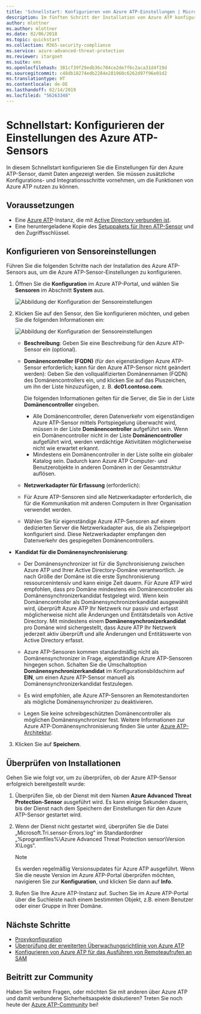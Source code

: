 ```yaml
---
title: 'Schnellstart: Konfigurieren von Azure ATP-Einstellungen | Microsoft-Dokumentation'
description: Im fünften Schritt der Installation von Azure ATP konfigurieren Sie Einstellungen für Ihren eigenständigen Azure ATP-Sensor.
author: mlottner
ms.author: mlottner
ms.date: 02/06/2018
ms.topic: quickstart
ms.collection: M365-security-compliance
ms.service: azure-advanced-threat-protection
ms.reviewer: itargoet
ms.suite: ems
ms.openlocfilehash: 381cf39f29edb36c704ce2de7f6c2aca31d4f19d
ms.sourcegitcommit: c48db18274edb2284e281960c6262d97f96e01d2
ms.translationtype: HT
ms.contentlocale: de-DE
ms.lasthandoff: 02/14/2019
ms.locfileid: "56263348"
---
```

# <a name="quickstart-configure-azure-atp-sensor-settings"></a>Schnellstart: Konfigurieren der Einstellungen des Azure ATP-Sensors

In diesem Schnellstart konfigurieren Sie die Einstellungen für den Azure ATP-Sensor, damit Daten angezeigt werden. Sie müssen zusätzliche Konfigurations- und Integrationsschritte vornehmen, um die Funktionen von Azure ATP nutzen zu können.  

## <a name="prerequisites"></a>Voraussetzungen

- Eine [Azure ATP](install-atp-step1.md)-Instanz, die mit [Active Directory verbunden ist](install-atp-step2.md).
- Eine heruntergeladene Kopie des [Setuppakets für Ihren ATP-Sensor](install-atp-step3.md) und den Zugriffsschlüssel.

## <a name="configure-sensor-settings"></a>Konfigurieren von Sensoreinstellungen

Führen Sie die folgenden Schritte nach der Installation des Azure ATP-Sensors aus, um die Azure ATP-Sensor-Einstellungen zu konfigurieren.

1.  Öffnen Sie die **Konfiguration** im Azure ATP-Portal, und wählen Sie **Sensoren** im Abschnitt **System** aus.
   
    ![Abbildung der Konfiguration der Sensoreinstellungen](media/atp-sensor-config.png)


2. Klicken Sie auf den Sensor, den Sie konfigurieren möchten, und geben Sie die folgenden Informationen ein:

   ![Abbildung der Konfiguration der Sensoreinstellungen](media/atp-sensor-config-2.png)

   - **Beschreibung**: Geben Sie eine Beschreibung für den Azure ATP-Sensor ein (optional).
   - **Domänencontroller (FQDN)** (für den eigenständigen Azure ATP-Sensor erforderlich; kann für den Azure ATP-Sensor nicht geändert werden): Geben Sie den vollqualifizierten Domänennamen (FQDN) des Domänencontrollers ein, und klicken Sie auf das Pluszeichen, um ihn der Liste hinzuzufügen, z. B. **dc01.contoso.com**.

     Die folgenden Informationen gelten für die Server, die Sie in der Liste **Domänencontroller** eingeben.
     - Alle Domänencontroller, deren Datenverkehr vom eigenständigen Azure ATP-Sensor mittels Portspiegelung überwacht wird, müssen in der Liste **Domänencontroller** aufgeführt sein. Wenn ein Domänencontroller nicht in der Liste **Domänencontroller** aufgeführt wird, werden verdächtige Aktivitäten möglicherweise nicht wie erwartet erkannt.
     - Mindestens ein Domänencontroller in der Liste sollte ein globaler Katalog sein. Dadurch kann Azure ATP Computer- und Benutzerobjekte in anderen Domänen in der Gesamtstruktur auflösen.

   - **Netzwerkadapter für Erfassung** (erforderlich):
   
    - Für Azure ATP-Sensoren sind alle Netzwerkadapter erforderlich, die für die Kommunikation mit anderen Computern in Ihrer Organisation verwendet werden.
    - Wählen Sie für eigenständige Azure ATP-Sensoren auf einem dedizierten Server die Netzwerkadapter aus, die als Zielspiegelport konfiguriert sind. Diese Netzwerkadapter empfangen den Datenverkehr des gespiegelten Domänencontrollers.

  - **Kandidat für die Domänensynchronisierung**: 
    
    - Der Domänensynchronizer ist für die Synchronisierung zwischen Azure ATP und Ihrer Active Directory-Domäne verantwortlich. Je nach Größe der Domäne ist die erste Synchronisierung ressourcenintensiv und kann einige Zeit dauern. Für Azure ATP wird empfohlen, dass pro Domäne mindestens ein Domänencontroller als Domänensynchronizerkandidat festgelegt wird. Wenn kein Domänencontroller als Domänensynchronizerkandidat ausgewählt wird, überprüft Azure ATP Ihr Netzwerk nur passiv und erfasst möglicherweise nicht alle Änderungen und Entitätsdetails von Active Directory. Mit mindestens einem **Domänensynchronizerkandidat** pro Domäne wird sichergestellt, dass Azure ATP Ihr Netzwerk jederzeit aktiv überprüft und alle Änderungen und Entitätswerte von Active Directory erfasst.
  
    - Azure ATP-Sensoren kommen standardmäßig nicht als Domänensynchronizer in Frage, eigenständige Azure ATP-Sensoren hingegen schon. Schalten Sie die Umschaltoption **Domänensynchronizerkandidat** im Konfigurationsbildschirm auf **EIN**, um einen Azure ATP-Sensor manuell als Domänensynchronizerkandidat festzulegen.
        
    - Es wird empfohlen, alle Azure ATP-Sensoren an Remotestandorten als mögliche Domänensynchronizer zu deaktivieren.
   
    - Legen Sie keine schreibgeschützten Domänencontroller als möglichen Domänensynchronizer fest. Weitere Informationen zur Azure ATP-Domänensynchronisierung finden Sie unter [Azure ATP-Architektur](atp-architecture.md#azure-atp-sensor-features).
  
3. Klicken Sie auf **Speichern**.


## <a name="validate-installations"></a>Überprüfen von Installationen
Gehen Sie wie folgt vor, um zu überprüfen, ob der Azure ATP-Sensor erfolgreich bereitgestellt wurde:

1. Überprüfen Sie, ob der Dienst mit dem Namen **Azure Advanced Threat Protection-Sensor** ausgeführt wird. Es kann einige Sekunden dauern, bis der Dienst nach dem Speichern der Einstellungen für den Azure ATP-Sensor gestartet wird.

2. Wenn der Dienst nicht gestartet wird, überprüfen Sie die Datei „Microsoft.Tri.sensor-Errors.log“ im Standardordner „%programfiles%\Azure Advanced Threat Protection sensor\Version X\Logs“.
 
   >[!NOTE]
   > Es werden regelmäßig Versionsupdates für Azure ATP ausgeführt. Wenn Sie die neuste Version im Azure ATP-Portal überprüfen möchten, navigieren Sie zur **Konfiguration**, und klicken Sie dann auf **Info**. 

3. Rufen Sie Ihre Azure ATP-Instanz auf. Suchen Sie im Azure ATP-Portal über die Suchleiste nach einem bestimmten Objekt, z.B. einem Benutzer oder einer Gruppe in Ihrer Domäne.

## <a name="next-steps"></a>Nächste Schritte

- [Proxykonfiguration](configure-proxy.md)
- [Überprüfung der erweiterten Überwachungsrichtlinie von Azure ATP](atp-advanced-audit-policy.md)
- [Konfigurieren von Azure ATP für das Ausführen von Remoteaufrufen an SAM](install-atp-step8-samr.md)


## <a name="join-the-community"></a>Beitritt zur Community

Haben Sie weitere Fragen, oder möchten Sie mit anderen über Azure ATP und damit verbundene Sicherheitsaspekte diskutieren? Treten Sie noch heute der [Azure ATP-Community](https://aka.ms/azureatpcommunity) bei!
